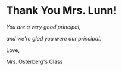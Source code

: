 # Thank  You Mrs. Lunn!
*You are a very good principal,*

*and we're glad you were our principal.*

Love, 

Mrs. Osterberg's Class